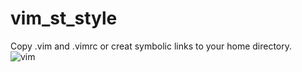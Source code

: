 # vim_st_style

Copy .vim and .vimrc or creat symbolic links to your home directory.  
![vim](https://user-images.githubusercontent.com/5017654/230511765-8c2ca8ed-4b70-4d10-a9e6-039284f361c4.png)
